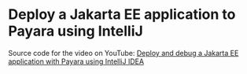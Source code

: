 # Deploy a Jakarta EE application to Payara using IntelliJ

Source code for the video on YouTube: [Deploy and debug a Jakarta EE application with Payara using IntelliJ IDEA](https://www.youtube.com/watch?v=-2JbA7JlO6w)
